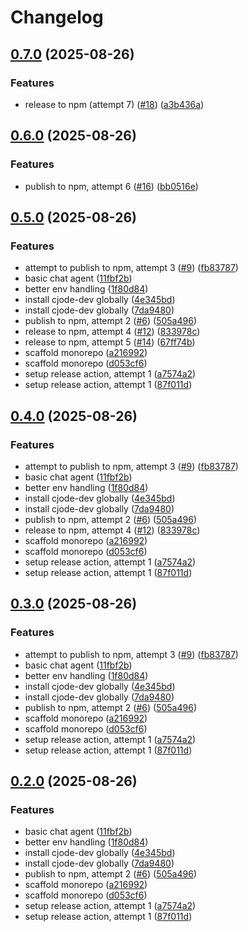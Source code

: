 # Changelog

## [0.7.0](https://github.com/c-ehrlich/cjode/compare/v0.6.0...v0.7.0) (2025-08-26)


### Features

* release to npm (attempt 7) ([#18](https://github.com/c-ehrlich/cjode/issues/18)) ([a3b436a](https://github.com/c-ehrlich/cjode/commit/a3b436a3a36b0a86a3a0a00b285c3290d54b518d))

## [0.6.0](https://github.com/c-ehrlich/cjode/compare/v0.5.0...v0.6.0) (2025-08-26)


### Features

* publish to npm, attempt 6 ([#16](https://github.com/c-ehrlich/cjode/issues/16)) ([bb0516e](https://github.com/c-ehrlich/cjode/commit/bb0516e1cfcd8ec56b99ba8070baf26db5b7bd25))

## [0.5.0](https://github.com/c-ehrlich/cjode/compare/v0.4.0...v0.5.0) (2025-08-26)


### Features

* attempt to publish to npm, attempt 3 ([#9](https://github.com/c-ehrlich/cjode/issues/9)) ([fb83787](https://github.com/c-ehrlich/cjode/commit/fb837872abc2cd4f9328566108374cbbb33c4555))
* basic chat agent ([11fbf2b](https://github.com/c-ehrlich/cjode/commit/11fbf2b98ce3a731f5a013196761f2ab85d1b551))
* better env handling ([1f80d84](https://github.com/c-ehrlich/cjode/commit/1f80d841d65ea66f4c0df194a7badb9dfc6b38eb))
* install cjode-dev globally ([4e345bd](https://github.com/c-ehrlich/cjode/commit/4e345bd69945ab62eaefd5c89fb5d93fd7186dac))
* install cjode-dev globally ([7da9480](https://github.com/c-ehrlich/cjode/commit/7da9480afa7d657c87cb46146eb54f8a56628c1e))
* publish to npm, attempt 2 ([#6](https://github.com/c-ehrlich/cjode/issues/6)) ([505a496](https://github.com/c-ehrlich/cjode/commit/505a49686bfe70786ab7a37ff73dfdad8bc5c089))
* release to npm, attempt 4 ([#12](https://github.com/c-ehrlich/cjode/issues/12)) ([833978c](https://github.com/c-ehrlich/cjode/commit/833978ccaa45051e70b588669594ef964ffeb9da))
* release to npm, attempt 5 ([#14](https://github.com/c-ehrlich/cjode/issues/14)) ([67ff74b](https://github.com/c-ehrlich/cjode/commit/67ff74bc058c48088544fe5757f6142d2dee02f4))
* scaffold monorepo ([a216992](https://github.com/c-ehrlich/cjode/commit/a21699238df9bd8a3ea57fd91828490cbf8d61ce))
* scaffold monorepo ([d053cf6](https://github.com/c-ehrlich/cjode/commit/d053cf68c3b686e44be1e7f19708c0cbdcc9c425))
* setup release action, attempt 1 ([a7574a2](https://github.com/c-ehrlich/cjode/commit/a7574a2557e0ee286e2edffcdcf86c06301f8ae1))
* setup release action, attempt 1 ([87f011d](https://github.com/c-ehrlich/cjode/commit/87f011d2047f4b25f461393b05587e2b00fc9f47))

## [0.4.0](https://github.com/c-ehrlich/cjode/compare/v0.3.0...v0.4.0) (2025-08-26)


### Features

* attempt to publish to npm, attempt 3 ([#9](https://github.com/c-ehrlich/cjode/issues/9)) ([fb83787](https://github.com/c-ehrlich/cjode/commit/fb837872abc2cd4f9328566108374cbbb33c4555))
* basic chat agent ([11fbf2b](https://github.com/c-ehrlich/cjode/commit/11fbf2b98ce3a731f5a013196761f2ab85d1b551))
* better env handling ([1f80d84](https://github.com/c-ehrlich/cjode/commit/1f80d841d65ea66f4c0df194a7badb9dfc6b38eb))
* install cjode-dev globally ([4e345bd](https://github.com/c-ehrlich/cjode/commit/4e345bd69945ab62eaefd5c89fb5d93fd7186dac))
* install cjode-dev globally ([7da9480](https://github.com/c-ehrlich/cjode/commit/7da9480afa7d657c87cb46146eb54f8a56628c1e))
* publish to npm, attempt 2 ([#6](https://github.com/c-ehrlich/cjode/issues/6)) ([505a496](https://github.com/c-ehrlich/cjode/commit/505a49686bfe70786ab7a37ff73dfdad8bc5c089))
* release to npm, attempt 4 ([#12](https://github.com/c-ehrlich/cjode/issues/12)) ([833978c](https://github.com/c-ehrlich/cjode/commit/833978ccaa45051e70b588669594ef964ffeb9da))
* scaffold monorepo ([a216992](https://github.com/c-ehrlich/cjode/commit/a21699238df9bd8a3ea57fd91828490cbf8d61ce))
* scaffold monorepo ([d053cf6](https://github.com/c-ehrlich/cjode/commit/d053cf68c3b686e44be1e7f19708c0cbdcc9c425))
* setup release action, attempt 1 ([a7574a2](https://github.com/c-ehrlich/cjode/commit/a7574a2557e0ee286e2edffcdcf86c06301f8ae1))
* setup release action, attempt 1 ([87f011d](https://github.com/c-ehrlich/cjode/commit/87f011d2047f4b25f461393b05587e2b00fc9f47))

## [0.3.0](https://github.com/c-ehrlich/cjode/compare/v0.2.0...v0.3.0) (2025-08-26)


### Features

* attempt to publish to npm, attempt 3 ([#9](https://github.com/c-ehrlich/cjode/issues/9)) ([fb83787](https://github.com/c-ehrlich/cjode/commit/fb837872abc2cd4f9328566108374cbbb33c4555))
* basic chat agent ([11fbf2b](https://github.com/c-ehrlich/cjode/commit/11fbf2b98ce3a731f5a013196761f2ab85d1b551))
* better env handling ([1f80d84](https://github.com/c-ehrlich/cjode/commit/1f80d841d65ea66f4c0df194a7badb9dfc6b38eb))
* install cjode-dev globally ([4e345bd](https://github.com/c-ehrlich/cjode/commit/4e345bd69945ab62eaefd5c89fb5d93fd7186dac))
* install cjode-dev globally ([7da9480](https://github.com/c-ehrlich/cjode/commit/7da9480afa7d657c87cb46146eb54f8a56628c1e))
* publish to npm, attempt 2 ([#6](https://github.com/c-ehrlich/cjode/issues/6)) ([505a496](https://github.com/c-ehrlich/cjode/commit/505a49686bfe70786ab7a37ff73dfdad8bc5c089))
* scaffold monorepo ([a216992](https://github.com/c-ehrlich/cjode/commit/a21699238df9bd8a3ea57fd91828490cbf8d61ce))
* scaffold monorepo ([d053cf6](https://github.com/c-ehrlich/cjode/commit/d053cf68c3b686e44be1e7f19708c0cbdcc9c425))
* setup release action, attempt 1 ([a7574a2](https://github.com/c-ehrlich/cjode/commit/a7574a2557e0ee286e2edffcdcf86c06301f8ae1))
* setup release action, attempt 1 ([87f011d](https://github.com/c-ehrlich/cjode/commit/87f011d2047f4b25f461393b05587e2b00fc9f47))

## [0.2.0](https://github.com/c-ehrlich/cjode/compare/v0.1.0...v0.2.0) (2025-08-26)


### Features

* basic chat agent ([11fbf2b](https://github.com/c-ehrlich/cjode/commit/11fbf2b98ce3a731f5a013196761f2ab85d1b551))
* better env handling ([1f80d84](https://github.com/c-ehrlich/cjode/commit/1f80d841d65ea66f4c0df194a7badb9dfc6b38eb))
* install cjode-dev globally ([4e345bd](https://github.com/c-ehrlich/cjode/commit/4e345bd69945ab62eaefd5c89fb5d93fd7186dac))
* install cjode-dev globally ([7da9480](https://github.com/c-ehrlich/cjode/commit/7da9480afa7d657c87cb46146eb54f8a56628c1e))
* publish to npm, attempt 2 ([#6](https://github.com/c-ehrlich/cjode/issues/6)) ([505a496](https://github.com/c-ehrlich/cjode/commit/505a49686bfe70786ab7a37ff73dfdad8bc5c089))
* scaffold monorepo ([a216992](https://github.com/c-ehrlich/cjode/commit/a21699238df9bd8a3ea57fd91828490cbf8d61ce))
* scaffold monorepo ([d053cf6](https://github.com/c-ehrlich/cjode/commit/d053cf68c3b686e44be1e7f19708c0cbdcc9c425))
* setup release action, attempt 1 ([a7574a2](https://github.com/c-ehrlich/cjode/commit/a7574a2557e0ee286e2edffcdcf86c06301f8ae1))
* setup release action, attempt 1 ([87f011d](https://github.com/c-ehrlich/cjode/commit/87f011d2047f4b25f461393b05587e2b00fc9f47))
